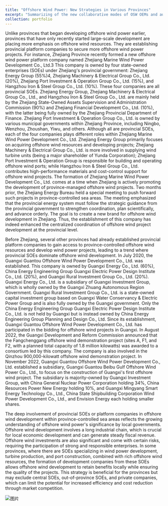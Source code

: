```yaml
---
title: "Offshore Wind Power: New Strategies in Various Provinces"
excerpt: "Summarizing of the new collaborative modes of OSW OEMs and authorities in China"
collection: portfolio
---
```

Unlike provinces that began developing offshore wind power earlier, provinces that have only recently started large-scale development are placing more emphasis on offshore wind resources. They are establishing provincial platform companies to secure more offshore wind power projects. For instance, Zhejiang Province recently formed a new offshore wind power platform company named Zhejiang Marine Wind Power Development Co., Ltd.3 This company is owned by four state-owned enterprises (SOEs) under Zhejiang's provincial government: Zhejiang Energy Group (55%)4, Zhejiang Machinery & Electrical Group Co., Ltd. (20%), Zhejiang Port Investment & Operation Group Co., Ltd. (15%), and Hangzhou Iron & Steel Group Co., Ltd. (10%).
These four companies are all provincial SOEs. Zhejiang Energy Group, Zhejiang Machinery & Electrical Group Co., Ltd., and Hangzhou Iron & Steel Group Co., Ltd. are mainly held by the Zhejiang State-Owned Assets Supervision and Administration Commission (90%) and Zhejiang Financial Development Co., Ltd. (10%), with the latter being fully owned by the Zhejiang Provincial Department of Finance. Zhejiang Port Investment & Operation Group Co., Ltd. is owned by various municipal governments within Zhejiang Province, including Ningbo, Wenzhou, Zhoushan, Yiwu, and others. Although all are provincial SOEs, each of the four companies plays different roles within Zhejiang Marine Wind Power Development Co., Ltd. Zhejiang Energy Group primarily focuses on acquiring offshore wind resources and developing projects; Zhejiang Machinery & Electrical Group Co., Ltd. is more involved in supplying wind turbine units (being a major shareholder of Yunda Corporation); Zhejiang Port Investment & Operation Group is responsible for building and operating offshore wind ports; while Hangzhou Iron & Steel Group Co., Ltd. contributes high-performance materials and cost-control support for offshore wind projects.
The formation of Zhejiang Marine Wind Power Development Co., Ltd. comes at a time when Zhejiang is actively promoting the development of province-managed offshore wind projects. Two months prior, the Zhejiang Energy Bureau held a special meeting to push forward such projects in province-controlled sea areas. The meeting emphasized that the provincial energy system must follow the strategic guidance from the provincial government to strengthen coordination, plan scientifically, and advance orderly. The goal is to create a new brand for offshore wind development in Zhejiang. Thus, the establishment of this company has indeed enhanced the centralized coordination of offshore wind project development at the provincial level.

Before Zhejiang, several other provinces had already established provincial platform companies to gain access to province-controlled offshore wind resources and develop wind power projects, leading to a trend where provincial SOEs dominate offshore wind development. In July 2020, the Guangxi Guantou Offshore Wind Power Development Co., Ltd. was established. This company is owned by Guangxi Energy Co., Ltd. (60%), China Energy Engineering Group Guangxi Electric Power Design Institute Co., Ltd. (20%), and Guangxi Rural Investment Group Co., Ltd. (20%). Guangxi Energy Co., Ltd. is a subsidiary of Guangxi Investment Group, which is wholly owned by the Guangxi Zhuang Autonomous Region Government. Guangxi Rural Investment Group Co., Ltd. is a state-owned capital investment group based on Guangxi Water Conservancy & Electric Power Group and is also fully owned by the Guangxi government. Only the China Energy Engineering Group Guangxi Electric Power Design Institute Co., Ltd. is not held by Guangxi but is instead owned by China Energy Engineering Group Planning and Design Co., Ltd. Since its establishment, Guangxi Guantou Offshore Wind Power Development Co., Ltd. has participated in the bidding for offshore wind projects in Guangxi. In August 2022, the Guangxi Development and Reform Commission announced that the Fangchenggang offshore wind demonstration project (sites A, F1, and F2, with a planned total capacity of 1.8 million kilowatts) was awarded to a consortium led by this company. The company is also involved in the Qinzhou 900,000-kilowatt offshore wind demonstration project. In November 2022, Guangxi Guantou Offshore Wind Power Development Co., Ltd. established a subsidiary, Guangxi Guantou Beibu Gulf Offshore Wind Power Co., Ltd., to focus on the construction of Guangxi's first offshore wind project. The subsidiary is majority-owned by Guangxi Investment Group, with China General Nuclear Power Corporation holding 34%, China Resources Power New Energy holding 10%, and Guangxi Mingyang Smart Energy Technology Co., Ltd., China State Shipbuilding Corporation Wind Power Development Co., Ltd., and Envision Energy each holding smaller shares.

The deep involvement of provincial SOEs or platform companies in offshore wind development within province-controlled sea areas reflects the growing understanding of offshore wind power's significance by local governments. Offshore wind development involves a long industrial chain, which is crucial for local economic development and can generate steady fiscal revenue. Offshore wind investments are also significant and come with certain risks, requiring the participation of strong and responsible enterprises. In some provinces, where there are SOEs specializing in wind power development, turbine production, and port construction, combined with rich offshore wind resources, the formation of development companies from these SOEs allows offshore wind development to retain benefits locally while ensuring the quality of the projects. This strategy is beneficial for the provinces but may exclude central SOEs, out-of-province SOEs, and private companies, which can limit the potential for increased efficiency and cost reduction through market competition.

![图片](https://github.com/user-attachments/assets/dadacfae-5edf-4348-a676-e95244bac557)
